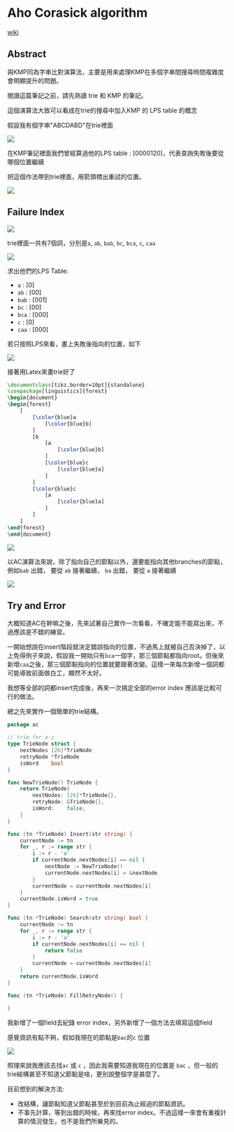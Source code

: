 # Aho Corasick algorithm

[wiki](https://en.wikipedia.org/wiki/Aho%E2%80%93Corasick_algorithm)



## Abstract

與KMP同為字串比對演算法，主要是用來處理KMP在多個字串間搜尋時間複雜度會明顯提升的問題。

閱讀這篇筆記之前，請先熟讀 trie 和 KMP 的筆記。

這個演算法大致可以看成在trie的搜尋中加入KMP 的 LPS table 的概念

假設我有個字串"ABCDABD"在trie裡面

![](https://i.imgur.com/RVaV5wg.png)

在KMP筆記裡面我們曾經算過他的LPS table : [0000120]，代表查詢失敗後要從哪個位置繼續

把這個作法帶到trie裡面，用箭頭標出重試的位置。

![](https://i.imgur.com/BdYmdty.png)



## Failure Index

![](https://i.imgur.com/tv4dZ3x.png)



trie裡面一共有7個詞，分別是`a`, `ab`, `bab`, `bc`, `bca`, `c`, `caa`

![](https://i.imgur.com/ZhEH6P6.png)

求出他們的LPS Table:

* `a` : [0]
* `ab` : [00]
* `bab` : [001]
* `bc` : [00]
* `bca` : [000]
* `c` : [0]
* `caa` : [000]

若只按照LPS來看，畫上失敗後指向的位置，如下

![](https://i.imgur.com/gezd8RQ.png)



接著用Latex來畫trie好了



```Latex
\documentclass[tikz,border=10pt]{standalone}
\usepackage[linguistics]{forest}
\begin{document}
\begin{forest}
    [
        [\color{blue}a
            [\color{blue}b]
        ]
        [b
            [a
                [\color{blue}b]
            ]
            [\color{blue}c
                [\color{blue}a]
            ]
        ]
        [\color{blue}c
            [a
                [\color{blue}a]
            ]
        ]
    ]
\end{forest}
\end{document}
```



![](https://i.imgur.com/RHBwxQy.png)

以AC演算法來說，除了指向自己的節點以外，還要能指向其他branches的節點，例如`bab` 出錯， 要從 `ab` 接著繼續， `ba` 出錯， 要從 `a` 接著繼續



![](https://i.imgur.com/T2xbKAB.png)

## Try and Error

大概知道AC在幹嘛之後，先來試著自己實作一次看看，不確定能不能寫出來，不過應該是不錯的練習。

一開始想說在insert階段就決定錯誤指向的位置，不過馬上就被自己否決掉了，以上免得例子來說，假設我一開始只有`bca`一個字，那三個節點都指向root。但後來新增`caa`之後，那三個節點指向的位置就要跟著改變。這樣一來每次新增一個詞都可能導致前面做白工，顯然不太好。

我想等全部的詞都insert完成後，再來一次搞定全部的error index 應該是比較可行的做法。

總之先來實作一個簡單的trie結構。

```go
package ac

// trie for a-z
type TrieNode struct {
	nextNodes [26]*TrieNode
	retryNode *TrieNode
	isWord    bool
}

func NewTrieNode() TrieNode {
	return TrieNode{
		nextNodes: [26]*TrieNode{},
		retryNode: &TrieNode{},
		isWord:    false,
	}
}

func (tn *TrieNode) Insert(str string) {
	currentNode := tn
	for _, r := range str {
		i := r - 'a'
		if currentNode.nextNodes[i] == nil {
			nextNode := NewTrieNode()
			currentNode.nextNodes[i] = &nextNode
		}
		currentNode = currentNode.nextNodes[i]
	}
	currentNode.isWord = true
}

func (tn *TrieNode) Search(str string) bool {
	currentNode := tn
	for _, r := range str {
		i := r - 'a'
		if currentNode.nextNodes[i] == nil {
			return false
		}
		currentNode = currentNode.nextNodes[i]
	}
	return currentNode.isWord
}

func (tn *TrieNode) FillRetryNode() {

}

```

我新增了一個field去紀錄 error index，另外新增了一個方法去填寫這個field

感覺資訊有點不夠，假如我現在的節點是`bac`的`c` 位置

![](https://i.imgur.com/xW7Chqd.png) 

照理來說我應該去找`ac` 或 `c` ，因此我需要知道我現在的位置是 `bac` ，但一般的trie結構甚至不知道父節點是啥，更別說整個字是甚麼了。

目前想到的解決方法:

* 改結構，讓節點知道父節點甚至於到目前為止經過的節點資訊。
* 不事先計算，等到出錯的時候，再來找error index。不過這樣一來會有重複計算的情況發生，也不是我們所樂見的。

